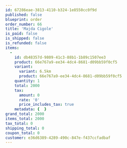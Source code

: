 ```yaml
---
id: 67286eae-3813-4110-b324-1e8550cc0f9d
published: false
blueprint: order
order_number: 66
title: 'Majda Cigole'
is_paid: false
is_shipped: false
is_refunded: false
items:
  -
    id: db48357d-9809-41c3-88b1-1b89c1507ee3
    product: 66e767a9-ee34-4dc4-8681-d09bb59f0cf5
    variant:
      variant: 6.5km
      product: 66e767a9-ee34-4dc4-8681-d09bb59f0cf5
    quantity: 1
    total: 2000
    tax:
      amount: 0
      rate: '0'
      price_includes_tax: true
    metadata: {  }
grand_total: 2000
items_total: 2000
tax_total: 0
shipping_total: 0
coupon_total: 0
customer: e36d6389-4289-490c-847e-f437ccfadbaf
---
```

